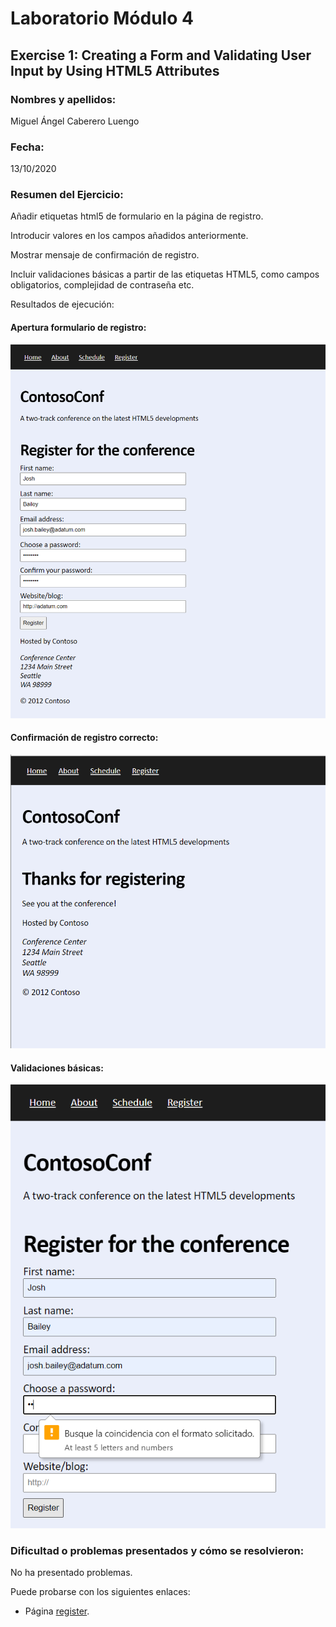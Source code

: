 ﻿# Laboratorio Módulo 4
## Exercise 1: Creating a Form and Validating User Input by Using HTML5 Attributes
### Nombres y apellidos:
Miguel Ángel Caberero Luengo
### Fecha:
13/10/2020
### Resumen del Ejercicio:
Añadir etiquetas html5 de formulario en la página de registro.

Introducir valores en los campos añadidos anteriormente.

Mostrar mensaje de confirmación de registro.

Incluir validaciones básicas a partir de las etiquetas HTML5, como campos obligatorios, complejidad de contraseña etc.


Resultados de ejecución:

#### Apertura formulario de registro:
<img src="images/resultados/01.png">

#### Confirmación de registro correcto:
<img src="images/resultados/02.png">

#### Validaciones básicas:
<img src="images/resultados/03.png">


### Dificultad o problemas presentados y cómo se resolvieron:
No ha presentado problemas.


Puede probarse con los siguientes enlaces:

- Página <a href="register.htm" target="_blank">register</a>.